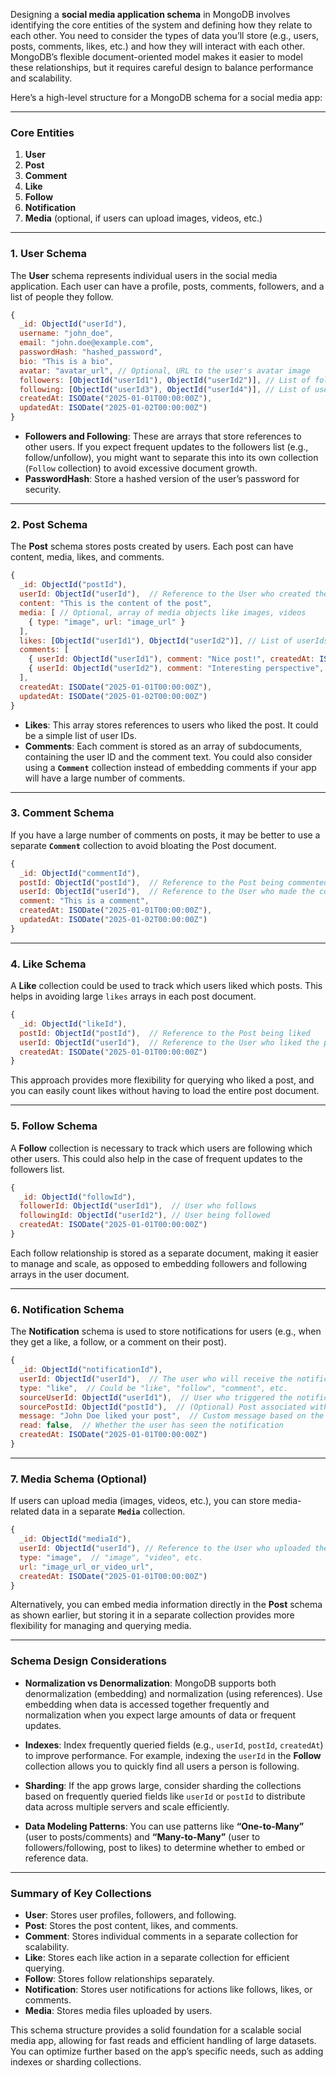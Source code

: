 Designing a **social media application schema** in MongoDB involves identifying the core entities of the system and defining how they relate to each other. You need to consider the types of data you’ll store (e.g., users, posts, comments, likes, etc.) and how they will interact with each other. MongoDB’s flexible document-oriented model makes it easier to model these relationships, but it requires careful design to balance performance and scalability.

Here’s a high-level structure for a MongoDB schema for a social media app:

---

### **Core Entities**

1. **User**
2. **Post**
3. **Comment**
4. **Like**
5. **Follow**
6. **Notification**
7. **Media** (optional, if users can upload images, videos, etc.)

---

### **1. User Schema**

The **User** schema represents individual users in the social media application. Each user can have a profile, posts, comments, followers, and a list of people they follow.

```javascript
{
  _id: ObjectId("userId"),
  username: "john_doe",
  email: "john.doe@example.com",
  passwordHash: "hashed_password",
  bio: "This is a bio",
  avatar: "avatar_url", // Optional, URL to the user's avatar image
  followers: [ObjectId("userId1"), ObjectId("userId2")], // List of followers' userIds
  following: [ObjectId("userId3"), ObjectId("userId4")], // List of userIds they are following
  createdAt: ISODate("2025-01-01T00:00:00Z"),
  updatedAt: ISODate("2025-01-02T00:00:00Z")
}
```

- **Followers and Following**: These are arrays that store references to other users. If you expect frequent updates to the followers list (e.g., follow/unfollow), you might want to separate this into its own collection (`Follow` collection) to avoid excessive document growth.
- **PasswordHash**: Store a hashed version of the user’s password for security.

---

### **2. Post Schema**

The **Post** schema stores posts created by users. Each post can have content, media, likes, and comments.

```javascript
{
  _id: ObjectId("postId"),
  userId: ObjectId("userId"),  // Reference to the User who created the post
  content: "This is the content of the post",
  media: [ // Optional, array of media objects like images, videos
    { type: "image", url: "image_url" }
  ],
  likes: [ObjectId("userId1"), ObjectId("userId2")], // List of userIds who liked the post
  comments: [
    { userId: ObjectId("userId1"), comment: "Nice post!", createdAt: ISODate("2025-01-01") },
    { userId: ObjectId("userId2"), comment: "Interesting perspective", createdAt: ISODate("2025-01-02") }
  ],
  createdAt: ISODate("2025-01-01T00:00:00Z"),
  updatedAt: ISODate("2025-01-02T00:00:00Z")
}
```

- **Likes**: This array stores references to users who liked the post. It could be a simple list of user IDs.
- **Comments**: Each comment is stored as an array of subdocuments, containing the user ID and the comment text. You could also consider using a **`Comment`** collection instead of embedding comments if your app will have a large number of comments.

---

### **3. Comment Schema**

If you have a large number of comments on posts, it may be better to use a separate **`Comment`** collection to avoid bloating the Post document.

```javascript
{
  _id: ObjectId("commentId"),
  postId: ObjectId("postId"),  // Reference to the Post being commented on
  userId: ObjectId("userId"),  // Reference to the User who made the comment
  comment: "This is a comment",
  createdAt: ISODate("2025-01-01T00:00:00Z"),
  updatedAt: ISODate("2025-01-02T00:00:00Z")
}
```

---

### **4. Like Schema**

A **Like** collection could be used to track which users liked which posts. This helps in avoiding large `likes` arrays in each post document.

```javascript
{
  _id: ObjectId("likeId"),
  postId: ObjectId("postId"),  // Reference to the Post being liked
  userId: ObjectId("userId"),  // Reference to the User who liked the post
  createdAt: ISODate("2025-01-01T00:00:00Z")
}
```

This approach provides more flexibility for querying who liked a post, and you can easily count likes without having to load the entire post document.

---

### **5. Follow Schema**

A **Follow** collection is necessary to track which users are following which other users. This could also help in the case of frequent updates to the followers list.

```javascript
{
  _id: ObjectId("followId"),
  followerId: ObjectId("userId1"),  // User who follows
  followingId: ObjectId("userId2"), // User being followed
  createdAt: ISODate("2025-01-01T00:00:00Z")
}
```

Each follow relationship is stored as a separate document, making it easier to manage and scale, as opposed to embedding followers and following arrays in the user document.

---

### **6. Notification Schema**

The **Notification** schema is used to store notifications for users (e.g., when they get a like, a follow, or a comment on their post).

```javascript
{
  _id: ObjectId("notificationId"),
  userId: ObjectId("userId"),  // The user who will receive the notification
  type: "like",  // Could be "like", "follow", "comment", etc.
  sourceUserId: ObjectId("userId1"),  // User who triggered the notification (e.g., who liked/followed)
  sourcePostId: ObjectId("postId"),  // (Optional) Post associated with the notification (e.g., post liked)
  message: "John Doe liked your post",  // Custom message based on the type
  read: false,  // Whether the user has seen the notification
  createdAt: ISODate("2025-01-01T00:00:00Z")
}
```

---

### **7. Media Schema (Optional)**

If users can upload media (images, videos, etc.), you can store media-related data in a separate **`Media`** collection.

```javascript
{
  _id: ObjectId("mediaId"),
  userId: ObjectId("userId"), // Reference to the User who uploaded the media
  type: "image",  // "image", "video", etc.
  url: "image_url_or_video_url",
  createdAt: ISODate("2025-01-01T00:00:00Z")
}
```

Alternatively, you can embed media information directly in the **Post** schema as shown earlier, but storing it in a separate collection provides more flexibility for managing and querying media.

---

### **Schema Design Considerations**

- **Normalization vs Denormalization**: MongoDB supports both denormalization (embedding) and normalization (using references). Use embedding when data is accessed together frequently and normalization when you expect large amounts of data or frequent updates.
- **Indexes**: Index frequently queried fields (e.g., `userId`, `postId`, `createdAt`) to improve performance. For example, indexing the `userId` in the **Follow** collection allows you to quickly find all users a person is following.

- **Sharding**: If the app grows large, consider sharding the collections based on frequently queried fields like `userId` or `postId` to distribute data across multiple servers and scale efficiently.

- **Data Modeling Patterns**: You can use patterns like **“One-to-Many”** (user to posts/comments) and **“Many-to-Many”** (user to followers/following, post to likes) to determine whether to embed or reference data.

---

### **Summary of Key Collections**

- **User**: Stores user profiles, followers, and following.
- **Post**: Stores the post content, likes, and comments.
- **Comment**: Stores individual comments in a separate collection for scalability.
- **Like**: Stores each like action in a separate collection for efficient querying.
- **Follow**: Stores follow relationships separately.
- **Notification**: Stores user notifications for actions like follows, likes, or comments.
- **Media**: Stores media files uploaded by users.

This schema structure provides a solid foundation for a scalable social media app, allowing for fast reads and efficient handling of large datasets. You can optimize further based on the app’s specific needs, such as adding indexes or sharding collections.
